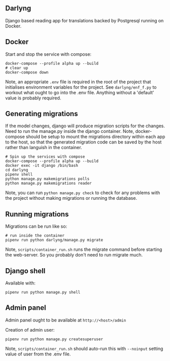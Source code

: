 ## Darlyng

Django based reading app for translations backed by Postgresql running on Docker.

## Docker

Start and stop the service with compose:

```shell
docker-compose --profile alpha up --build
# clear up
docker-compose down
```

Note, an appropriate `.env` file is required in the root of the project that initialises environment variables for the project. See `darlyng/enf_f.py` to workout what ought to go into the .env file. Anything without a 'default' value is probably required.

## Generating migrations

If the model changes, django will produce migration scripts for the changes. Need to run the manage.py inside the django container. Note, docker-compose should be setup to mount the migrations directory within each app to the host, so that the generated migration code can be saved by the host rather than languish in the container.

```shell
# Spin up the services with compose
docker-compose --profile alpha up --build
docker exec -it django /bin/bash
cd darlyng
pipenv shell
python manage.py makemigrations polls
python manage.py makemigrations reader
```

Note, you can run `python manage.py check` to check for any problems with the project without making migrations or running the database.

## Running migrations

Migrations can be run like so:

```shell
# run inside the container
pipenv run python darlyng/manage.py migrate
```

Note, `scripts/container_run.sh` runs the migrate command before starting the web-server. So you probably don't need to run migrate much.


## Django shell

Available with:

```shell
pipenv run python manage.py shell
```

## Admin panel

Admin panel ought to be available at `http://<host>/admin`

Creation of admin user:

```shell
pipenv run python manage.py createsuperuser
```

Note, `scripts/container_run.sh` should auto-run this with `--noinput` setting value of user from the .env file.
